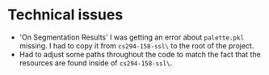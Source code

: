 # Technical issues
- 'On Segmentation Results' I was getting an error about `palette.pkl` missing. I had to copy it from `cs294-158-ssl\` to the root of the project.
- Had to adjust some paths throughout the code to match the fact that the resources are found inside of `cs294-158-ssl\`.
